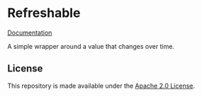 # Refreshable

[Documentation](https://docs.rs/refreshable)

A simple wrapper around a value that changes over time.

## License

This repository is made available under the [Apache 2.0 License](http://www.apache.org/licenses/LICENSE-2.0).
